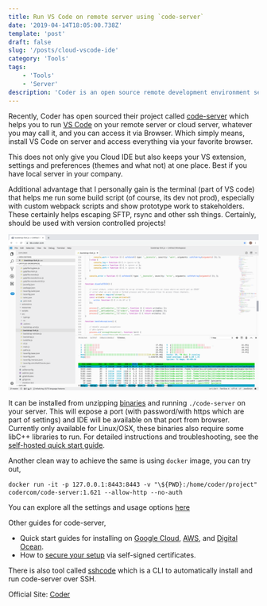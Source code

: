 ```yaml
---
title: Run VS Code on remote server using `code-server`
date: '2019-04-14T18:05:00.738Z'
template: 'post'
draft: false
slug: '/posts/cloud-vscode-ide'
category: 'Tools'
tags:
    - 'Tools'
    - 'Server'
description: 'Coder is an open source remote development environment serving Visual Studio Code. Improve your workflow and explore the capabilities of your local development machine.'
---
```


Recently, Coder has open sourced their project called [code-server](https://github.com/codercom/code-server) which helps you to run [VS Code](https://code.visualstudio.com/) on your remote server or cloud server, whatever you may call it, and you can access it via Browser. Which simply means, install VS Code on server and access everything via your favorite browser.

This does not only give you Cloud IDE but also keeps your VS extension, settings and preferences (themes and what not) at one place. Best if you have local server in your company.

Additional advantage that I personally gain is the terminal (part of VS code) that helps me run some build script (of course, its dev not prod), especially with custom webpack scripts and show prototype work to stakeholders. These certainly helps escaping SFTP, rsync and other ssh things. Certainly, should be used with version controlled projects!

![Screenshot](/media/code-server.png)

It can be installed from unzipping [binaries](https://github.com/codercom/code-server/releases) and running `./code-server` on your server. This will expose a port (with password/with https which are part of settings) and IDE will be available on that port from browser. Currently only available for Linux/OSX, these binaries also require some libC++ libraries to run. For detailed instructions and troubleshooting, see the [self-hosted quick start guide](https://github.com/codercom/code-server/blob/master/doc/self-hosted/index.md).

Another clean way to achieve the same is using `docker` image,
you can try out,

    docker run -it -p 127.0.0.1:8443:8443 -v "\${PWD}:/home/coder/project" codercom/code-server:1.621 --allow-http --no-auth

You can explore all the settings and usage options [here](https://github.com/codercom/code-server/blob/master/doc/self-hosted/index.md#usage)

Other guides for code-server,

-   Quick start guides for installing on [Google Cloud](https://github.com/codercom/code-server/blob/master/doc/admin/install/google_cloud.md), [AWS](https://github.com/codercom/code-server/blob/master/doc/admin/install/aws.md), and [Digital Ocean](https://github.com/codercom/code-server/blob/master/doc/admin/install/digitalocean.md).
-   How to [secure your setup](https://github.com/codercom/code-server/blob/master/doc/security/ssl.md) via self-signed certificates.

There is also tool called [sshcode](https://github.com/cdr/sshcode) which is a CLI to automatically install and run code-server over SSH.

Official Site: [Coder](https://coder.com/)
